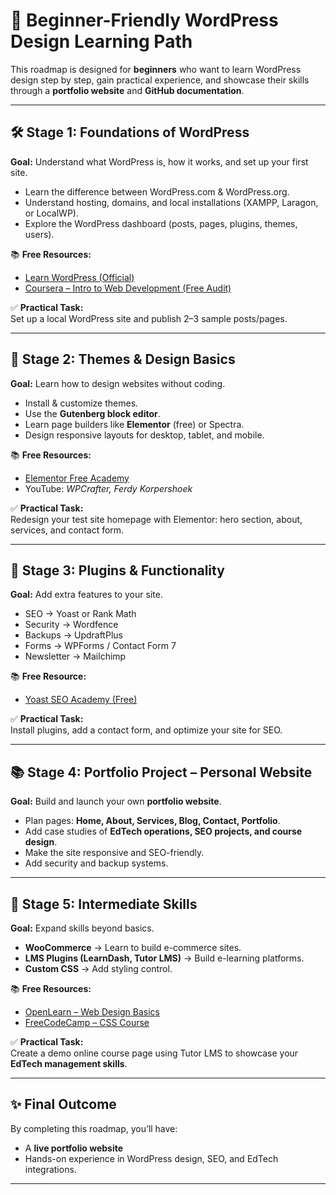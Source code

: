 
# 🎯 Beginner-Friendly WordPress Design Learning Path

This roadmap is designed for **beginners** who want to learn WordPress design step by step, gain practical experience, and showcase their skills through a **portfolio website** and **GitHub documentation**.  

---

## 🛠 Stage 1: Foundations of WordPress
**Goal:** Understand what WordPress is, how it works, and set up your first site.  

- Learn the difference between WordPress.com & WordPress.org.  
- Understand hosting, domains, and local installations (XAMPP, Laragon, or LocalWP).  
- Explore the WordPress dashboard (posts, pages, plugins, themes, users).  

📚 **Free Resources:**  
- [Learn WordPress (Official)](https://learn.wordpress.org/)  
- [Coursera – Intro to Web Development (Free Audit)](https://www.coursera.org/learn/web-development)  

✅ **Practical Task:**  
Set up a local WordPress site and publish 2–3 sample posts/pages.  

---

## 🎨 Stage 2: Themes & Design Basics
**Goal:** Learn how to design websites without coding.  

- Install & customize themes.  
- Use the **Gutenberg block editor**.  
- Learn page builders like **Elementor** (free) or Spectra.  
- Design responsive layouts for desktop, tablet, and mobile.  

📚 **Free Resources:**  
- [Elementor Free Academy](https://elementor.com/academy/)  
- YouTube: *WPCrafter, Ferdy Korpershoek*  

✅ **Practical Task:**  
Redesign your test site homepage with Elementor: hero section, about, services, and contact form.  

---

## 🧩 Stage 3: Plugins & Functionality
**Goal:** Add extra features to your site.  

- SEO → Yoast or Rank Math  
- Security → Wordfence  
- Backups → UpdraftPlus  
- Forms → WPForms / Contact Form 7  
- Newsletter → Mailchimp  

📚 **Free Resource:**  
- [Yoast SEO Academy (Free)](https://yoast.com/academy/)  

✅ **Practical Task:**  
Install plugins, add a contact form, and optimize your site for SEO.  

---

## 📚 Stage 4: Portfolio Project – Personal Website
**Goal:** Build and launch your own **portfolio website**.  

- Plan pages: **Home, About, Services, Blog, Contact, Portfolio**.  
- Add case studies of **EdTech operations, SEO projects, and course design**.  
- Make the site responsive and SEO-friendly.  
- Add security and backup systems.  


---

## 🚀 Stage 5: Intermediate Skills
**Goal:** Expand skills beyond basics.  

- **WooCommerce** → Learn to build e-commerce sites.  
- **LMS Plugins (LearnDash, Tutor LMS)** → Build e-learning platforms.  
- **Custom CSS** → Add styling control.  

📚 **Free Resources:**  
- [OpenLearn – Web Design Basics](https://www.open.edu/openlearn/)  
- [FreeCodeCamp – CSS Course](https://www.freecodecamp.org/learn/)  

✅ **Practical Task:**  
Create a demo online course page using Tutor LMS to showcase your **EdTech management skills**.  

---

## ✨ Final Outcome
By completing this roadmap, you’ll have:  
- A **live portfolio website**  
- Hands-on experience in WordPress design, SEO, and EdTech integrations.  

---
